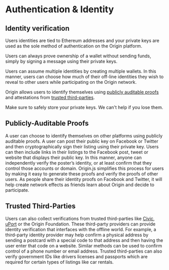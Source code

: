 # Authentication & Identity

## Identity verification

Users identities are tied to Ethereum addresses and your private keys are used as the sole method of authentication on the Origin platform.

Users can always prove ownership of a wallet without sending funds, simply by signing a message using their private keys.

Users can assume multiple identities by creating multiple wallets. In this manner, users can choose how much of their  off-line identities they wish to reveal to other users while participating on the Origin network.

Origin allows users to identify themselves using [publicly auditable proofs](#publicly-auditable-proofs) and attestations from [trusted third-parties](#trusted-third-parties).

<aside class="notice">
Make sure to safely store your private keys. We can't help if you lose them.
</aside>

## Publicly-Auditable Proofs 

A user can choose to identify themselves on other platforms using
publicly auditable proofs. A user can post their public key on
Facebook or Twitter and then cryptographically sign their listing using their
private key. Users can then include links in their listings to the Facebook post,
tweet or website that displays their public key. In this manner, anyone can
independently verify the poster’s identity, or at least confirm that they control
those accounts or domain. Origin.js simplifies this process for users by
making it easy to generate these proofs and verify the proofs of other users.
As people share their identity proofs on Facebook and Twitter, it will help 
create network effects as friends learn about Origin and decide to participate.

## Trusted Third-Parties

Users can also collect verifications from trusted third-parties like
[Civic](https://www.civic.com/), [uPort](https://www.uport.me/) or the Origin Foundation.
These third-party providers can provide identity verification 
that interfaces with the offline world. For example, a third-party identity provider 
may help confirm a physical address by sending a postcard with a special code to that address and then having the user enter that code on a website. Similar methods can be used to confirm control of a phone number or
email address. Trusted third-parties can also verify government IDs like drivers
licenses and passports which are required for certain types of listings like car
rentals.
